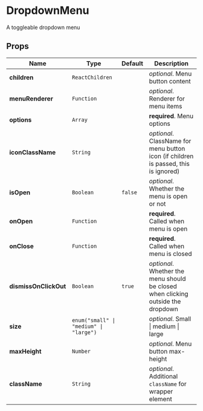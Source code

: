 # DropdownMenu

A toggleable dropdown menu

## Props
|Name|Type|Default|Description|
|----|----|-------|-----------|
| **children** | <code>ReactChildren</code> |  | *optional*. Menu button content |
| **menuRenderer** | <code>Function</code> |  | *optional*. Renderer for menu items |
| **options** | <code>Array<optionType></code> |  | **required**. Menu options |
| **iconClassName** | <code>String</code> |  | *optional*. ClassName for menu button icon (if children is passed, this is ignored) |
| **isOpen** | <code>Boolean</code> | <code>false</code> | *optional*. Whether the menu is open or not |
| **onOpen** | <code>Function</code> |  | **required**. Called when menu is open |
| **onClose** | <code>Function</code> |  | **required**. Called when menu is closed |
| **dismissOnClickOut** | <code>Boolean</code> | <code>true</code> | *optional*. Whether the menu should be closed when clicking outside the dropdown |
| **size** | <code>enum("small" &#124; "medium" &#124; "large")</code> |  | *optional*. Small &#124; medium &#124; large |
| **maxHeight** | <code>Number</code> |  | *optional*. Menu button max-height |
| **className** | <code>String</code> |  | *optional*. Additional `className` for wrapper element |